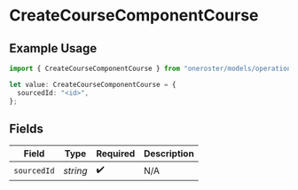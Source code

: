 # CreateCourseComponentCourse

## Example Usage

```typescript
import { CreateCourseComponentCourse } from "oneroster/models/operations";

let value: CreateCourseComponentCourse = {
  sourcedId: "<id>",
};
```

## Fields

| Field              | Type               | Required           | Description        |
| ------------------ | ------------------ | ------------------ | ------------------ |
| `sourcedId`        | *string*           | :heavy_check_mark: | N/A                |